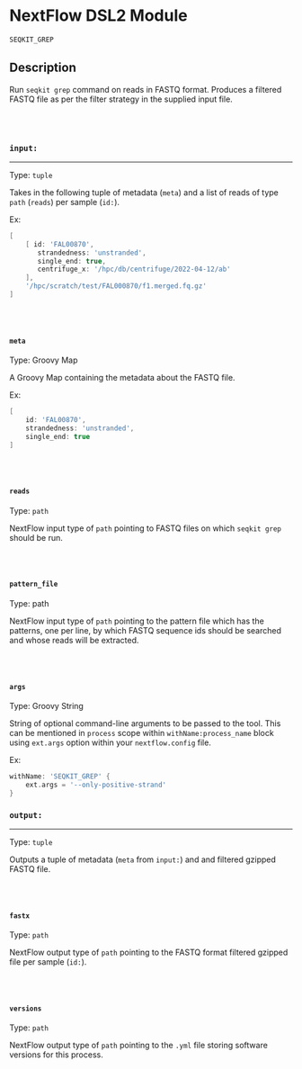 # NextFlow DSL2 Module

```bash
SEQKIT_GREP
```

## Description

Run `seqkit grep` command on reads in FASTQ format. Produces a filtered FASTQ file as per the filter strategy in the supplied input file.

\
&nbsp;

### `input:`

___

Type: `tuple`

Takes in the following tuple of metadata (`meta`) and a list of reads of type `path` (`reads`) per sample (`id:`).

Ex:

```groovy
[
    [ id: 'FAL00870',
       strandedness: 'unstranded',
       single_end: true,
       centrifuge_x: '/hpc/db/centrifuge/2022-04-12/ab'
    ],
    '/hpc/scratch/test/FAL000870/f1.merged.fq.gz'
]
```

\
&nbsp;

#### `meta`

Type: Groovy Map

A Groovy Map containing the metadata about the FASTQ file.

Ex:

```groovy
[
    id: 'FAL00870',
    strandedness: 'unstranded',
    single_end: true
]
```

\
&nbsp;

#### `reads`

Type: `path`

NextFlow input type of `path` pointing to FASTQ files on which `seqkit grep` should be run.

\
&nbsp;

#### `pattern_file`

Type: path

NextFlow input type of `path` pointing to the pattern file which has the patterns, one per line, by which FASTQ sequence ids should be searched and whose reads will be extracted.

\
&nbsp;

#### `args`

Type: Groovy String

String of optional command-line arguments to be passed to the tool. This can be mentioned in `process` scope within `withName:process_name` block using `ext.args` option within your `nextflow.config` file.

Ex:

```groovy
withName: 'SEQKIT_GREP' {
    ext.args = '--only-positive-strand'
}
```

### `output:`

___

Type: `tuple`

Outputs a tuple of metadata (`meta` from `input:`) and and filtered gzipped FASTQ file.

\
&nbsp;

#### `fastx`

Type: `path`

NextFlow output type of `path` pointing to the FASTQ format filtered gzipped file per sample (`id:`).

\
&nbsp;

#### `versions`

Type: `path`

NextFlow output type of `path` pointing to the `.yml` file storing software versions for this process.
